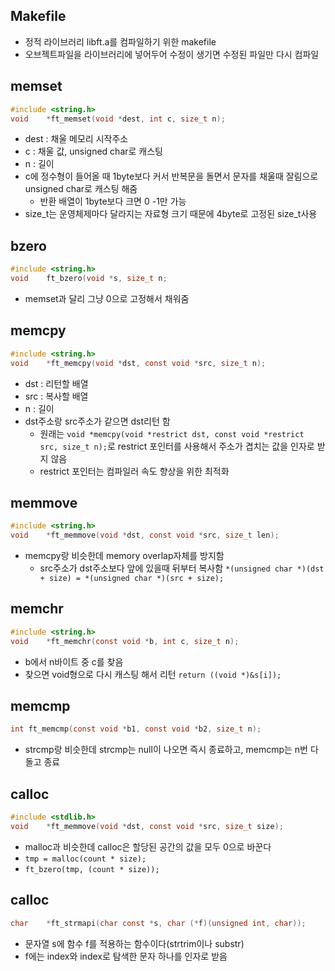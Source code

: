 ## Makefile
* 정적 라이브러리 libft.a를 컴파일하기 위한 makefile
* 오브젝트파일을 라이브러리에 넣어두어 수정이 생기면 수정된 파일만 다시 컴파일
## memset
```c
#include <string.h>
void	*ft_memset(void *dest, int c, size_t n);
```
* dest : 채울 메모리 시작주소
* c : 채울 값, unsigned char로 캐스팅
* n : 길이
* c에 정수형이 들어올 때 1byte보다 커서 반복문을 돌면서 문자를 채울때 잘림으로 unsigned char로 캐스팅 해줌
  * 반환 배열이 1byte보다 크면 0 -1만 가능
* size_t는 운영체제마다 달라지는 자료형 크기 때문에 4byte로 고정된 size_t사용
## bzero
```c
#include <string.h>
void	ft_bzero(void *s, size_t n;
```
* memset과 달리 그냥 0으로 고정해서 채워줌
## memcpy
```c
#include <string.h>
void	*ft_memcpy(void *dst, const void *src, size_t n);
```
* dst : 리턴할 배열
* src : 복사할 배열
* n : 길이
* dst주소랑 src주소가 같으면 dst리턴 함
  * 원래는 ```void *memcpy(void *restrict dst, const void *restrict src, size_t n);```로  restrict 포인터를 사용해서 주소가 겹치는 값을 인자로 받지 않음
  * restrict 포인터는 컴파일러 속도 향상을 위한 최적화 
## memmove
```c
#include <string.h>
void	*ft_memmove(void *dst, const void *src, size_t len);
```
* memcpy랑 비슷한데 memory overlap자체를 방지함
  * src주소가 dst주소보다 앞에 있을때 뒤부터 복사함 ```*(unsigned char *)(dst + size) = *(unsigned char *)(src + size);```
## memchr
```c
#include <string.h>
void	*ft_memchr(const void *b, int c, size_t n);
```
* b에서 n바이트 중 c를 찾음
* 찾으면 void형으로 다시 캐스팅 해서 리턴 ```return ((void *)&s[i]);```
## memcmp
```c
int	ft_memcmp(const void *b1, const void *b2, size_t n);
```
* strcmp랑 비슷한데 strcmp는 null이 나오면 즉시 종료하고, memcmp는 n번 다돌고 종료
## calloc
``` c
#include <stdlib.h>
void	*ft_memmove(void *dst, const void *src, size_t size);
```
* malloc과 비슷한데 calloc은 할당된 공간의 값을 모두 0으로 바꾼다
* ```tmp = malloc(count * size);```
* ```ft_bzero(tmp, (count * size));```
## calloc
```c
char	*ft_strmapi(char const *s, char (*f)(unsigned int, char));
```
*  문자열 s에 함수 f를 적용하는 함수이다(strtrim이나 substr)
*  f에는 index와 index로 탐색한 문자 하나를 인자로 받음
